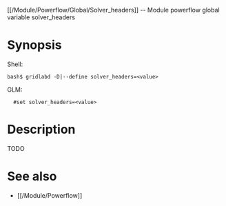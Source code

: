 [[/Module/Powerflow/Global/Solver_headers]] -- Module powerflow global variable solver_headers

# Synopsis
Shell:
~~~
bash$ gridlabd -D|--define solver_headers=<value>
~~~
GLM:
~~~
  #set solver_headers=<value>
~~~

# Description

TODO

# See also
* [[/Module/Powerflow]]
